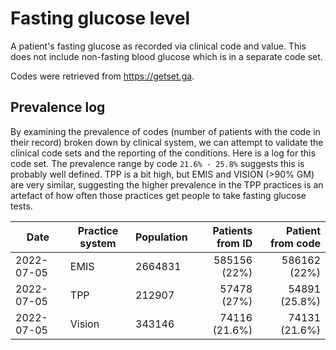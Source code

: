# Fasting glucose level

A patient's fasting glucose as recorded via clinical code and value. This does not include non-fasting blood glucose which is in a separate code set.

Codes were retrieved from https://getset.ga.

## Prevalence log

By examining the prevalence of codes (number of patients with the code in their record) broken down by clinical system, we can attempt to validate the clinical code sets and the reporting of the conditions. Here is a log for this code set. The prevalence range by code `21.6% - 25.8%` suggests this is probably well defined. TPP is a bit high, but EMIS and VISION (>90% GM) are very similar, suggesting the higher prevalence in the TPP practices is an artefact of how often those practices get people to take fasting glucose tests.

| Date       | Practice system | Population | Patients from ID | Patient from code |
| ---------- | --------------- | ---------- | ---------------: | ----------------: |
| 2022-07-05 | EMIS            | 2664831    |     585156 (22%) |      586162 (22%) |
| 2022-07-05 | TPP             | 212907     |      57478 (27%) |     54891 (25.8%) |
| 2022-07-05 | Vision          | 343146     |    74116 (21.6%) |     74131 (21.6%) |
